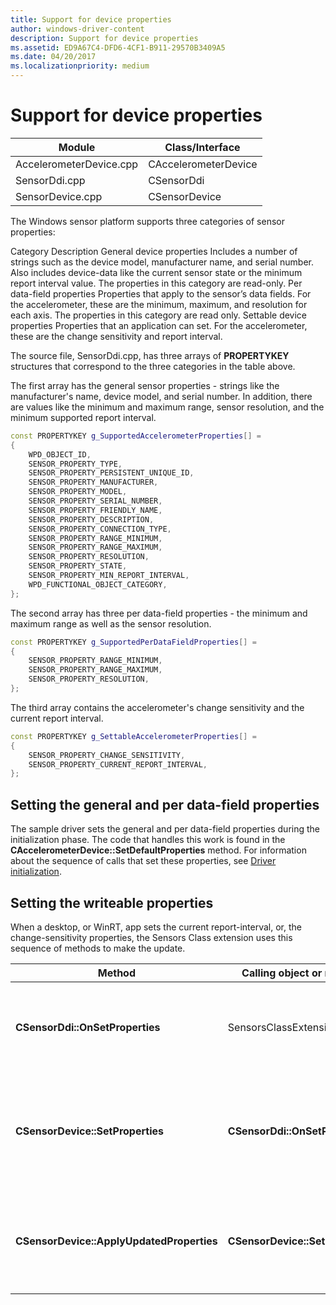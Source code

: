 ```yaml
---
title: Support for device properties
author: windows-driver-content
description: Support for device properties
ms.assetid: ED9A67C4-DFD6-4CF1-B911-29570B3409A5
ms.date: 04/20/2017
ms.localizationpriority: medium
---
```


# Support for device properties


| Module                  | Class/Interface      |
|-------------------------|----------------------|
| AccelerometerDevice.cpp | CAccelerometerDevice |
| SensorDdi.cpp           | CSensorDdi           |
| SensorDevice.cpp        | CSensorDevice        |

 

The Windows sensor platform supports three categories of sensor properties:

Category
Description
General device properties
Includes a number of strings such as the device model, manufacturer name, and serial number. Also includes device-data like the current sensor state or the minimum report interval value. The properties in this category are read-only.
Per data-field properties
Properties that apply to the sensor’s data fields. For the accelerometer, these are the minimum, maximum, and resolution for each axis. The properties in this category are read only.
Settable device properties
Properties that an application can set. For the accelerometer, these are the change sensitivity and report interval.
 

The source file, SensorDdi.cpp, has three arrays of **PROPERTYKEY** structures that correspond to the three categories in the table above.

The first array has the general sensor properties - strings like the manufacturer's name, device model, and serial number. In addition, there are values like the minimum and maximum range, sensor resolution, and the minimum supported report interval.

```cpp
const PROPERTYKEY g_SupportedAccelerometerProperties[] =
{
    WPD_OBJECT_ID,
    SENSOR_PROPERTY_TYPE,
    SENSOR_PROPERTY_PERSISTENT_UNIQUE_ID,
    SENSOR_PROPERTY_MANUFACTURER,
    SENSOR_PROPERTY_MODEL,
    SENSOR_PROPERTY_SERIAL_NUMBER,
    SENSOR_PROPERTY_FRIENDLY_NAME,
    SENSOR_PROPERTY_DESCRIPTION,
    SENSOR_PROPERTY_CONNECTION_TYPE,
    SENSOR_PROPERTY_RANGE_MINIMUM,
    SENSOR_PROPERTY_RANGE_MAXIMUM,
    SENSOR_PROPERTY_RESOLUTION,
    SENSOR_PROPERTY_STATE,
    SENSOR_PROPERTY_MIN_REPORT_INTERVAL,
    WPD_FUNCTIONAL_OBJECT_CATEGORY,
};
```

The second array has three per data-field properties - the minimum and maximum range as well as the sensor resolution.

```cpp
const PROPERTYKEY g_SupportedPerDataFieldProperties[] =
{
    SENSOR_PROPERTY_RANGE_MINIMUM,
    SENSOR_PROPERTY_RANGE_MAXIMUM,
    SENSOR_PROPERTY_RESOLUTION,
};
```

The third array contains the accelerometer's change sensitivity and the current report interval.

```cpp
const PROPERTYKEY g_SettableAccelerometerProperties[] =
{
    SENSOR_PROPERTY_CHANGE_SENSITIVITY,
    SENSOR_PROPERTY_CURRENT_REPORT_INTERVAL,
};
```

## Setting the general and per data-field properties

The sample driver sets the general and per data-field properties during the initialization phase. The code that handles this work is found in the **CAccelerometerDevice::SetDefaultProperties** method. For information about the sequence of calls that set these properties, see [Driver initialization](driver-initialization.md).

## Setting the writeable properties

When a desktop, or WinRT, app sets the current report-interval, or, the change-sensitivity properties, the Sensors Class extension uses this sequence of methods to make the update.

| Method                                    | Calling object or method         | Description                                                                          |
|-------------------------------------------|----------------------------------|--------------------------------------------------------------------------------------|
| **CSensorDdi::OnSetProperties**           | SensorsClassExtension.dll        | The class extension invokes this method to start the property update.                |
| **CSensorDevice::SetProperties**          | **CSensorDdi::OnSetProperties**  | Applies the new property using the property-key and value supplied by the app.       |
| **CSensorDevice::ApplyUpdatedProperties** | **CSensorDevice::SetProperties** | Reapplies the new value since it may have altered the minimums stored by the driver. |

 

 

 




